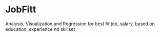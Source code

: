 # JobFitt
Analysis, Visualization and Regression for best fit job, salary, based on education, experience nd skillset


